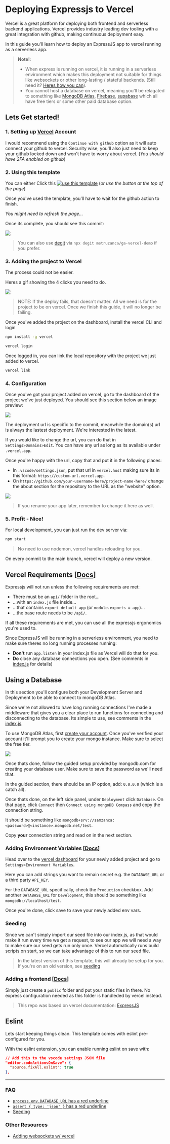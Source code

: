 # Deploying Expressjs to Vercel
Vercel is a great platform for deploying both frontend and serverless backend applications. Vercel provides industry leading dev tooling with a great integration with github, making continuous deployment easy.

In this guide you'll learn how to deploy an ExpressJS app to vercel running as a serverless app.

> **Note!**:
> - When express is running on vercel, it is running in a serverless environment which makes this deployment not suitable for things like websockets or other long-lasting / stateful backends. (Still need it? [Heres how you can][v-realtime]).
> - You cannot host a database on vercel, meaning you'll be relagated to something like [MongoDB Atlas][mongodb-atlas], [Firebase][firebase], [supabase][supabase] which all have free tiers or some other paid database option.

## Lets Get started!

### 1. Setting up [Vercel][v-signup] Account
I would recommend using the `Continue with github` option as it will auto connect your github to vercel. Security wise, you'll also just need to keep your github locked down and won't have to worry about vercel. (_You should have 2FA enabled on github_)

### 2. Using this template
You can either Click this [![use this template][template]][generate] (_or use the button at the top of the page_)

Once you've used the template, you'll have to wait for the github action to finish. 

_You might need to refresh the page..._

Once its complete, you should see this commit:

![](.github/assets/workflow-commit.png)

> You can also use [degit][degit] via `npx degit metruzanca/ga-vercel-demo` if you prefer.

### 3. Adding the project to Vercel
The process could not be easier.

Heres a gif showing the 4 clicks you need to do.

![](.github/assets/add-vercel-project.gif)

> NOTE: If the deploy fails, that doesn't matter. All we need is for the project to be on vercel. Once we finish this guide, it will no longer be failing.

Once you've added the project on the dashboard, install the vercel CLI and login

```bash
npm install -g vercel
```

```bash
vercel login
```

Once logged in, you can link the local repository with the project we just added to vercel.

```bash
vercel link
```


### 4. Configuration
Once you've got your project added on vercel, go to the dashboard of the project we've just deployed. You should see this section below an image preview:

![](.github/assets/urls.png)

The deployment url is specific to the commit, meanwhile the domain(s) url is always the lastest deployment. We're interested in the latest.

If you would like to change the url, you can do that in `Settings>Domains>Edit`. You can have any url as long as its available under `.vercel.app`.

Once you're happy with the url, copy that and put it in the following places:

- In `.vscode/settings.json`, put that url in `vercel.host` making sure its in this format: `https://custom-url.vercel.app`.
- On `https://github.com/your-username-here/project-name-here/` change the about  section for the repository to the URL as the "website" option.

![](.github/assets/about-url.png)

> If you rename your app later, remember to change it here as well.


### 5. Profit - Nice!
For local development, you can just run the dev server via:

```bash
npm start
```

> No need to use nodemon, vercel handles reloading for you.


On every commit to the main branch, vercel will deploy a new version.

## Vercel Requirements [[Docs][v-express]]
Expressjs will not run unless the following requirements are met:
- There must be an `api/` folder in the root...
- ...with an `index.js` file inside...
- ...that contains `export default app` (or `module.exports = app`)...
- ...the base route needs to be `/api/`.

If all these requirements are met, you can use all the expressjs ergonomics you're used to.

Since ExpressJS will be running in a serverless environment, you need to make sure theres no long running processes running:
- **Don't** run `app.listen` in your index.js file as Vercel will do that for you. 
- **Do** close any database connections you open. (See comments in [index.js][db-connection] for details)

## Using a Database
In this section you'll configure both your Development Server and Deployment to be able to connect to mongoDB Atlas.

Since we're not allowed to have long running connections I've made a middleware that gives you a clear place to run functions for connecting and disconnecting to the database. Its simple to use, see comments in the [index.js][cleanup-callback].

To use MongoDB Atlas, first [create your account][atlas-signup]. Once you've verified your account it'll prompt you to create your mongo instance. Make sure to select the free tier.

![](.github/assets/atlas.png)

Once thats done, follow the guided setup provided by mongodb.com for creating your database user. Make sure to save the password as we'll need that.

In the guided section, there should be an IP option, add: `0.0.0.0` (which is a catch all).

Once thats done, on the left side panel, under `Deployment` click `Database`. On that page, click `Connect` then `Connect using mongoDB Compass` and copy the connection string.

It should be something like `mongodb+srv://samzanca:<password>@<instance>.mongodb.net/test`.

Copy **your** connection string and read on in the next section.

### Adding Environment Variables [[Docs][v-env]]
Head over to the [vercel dashboard][v-dash] for your newly added project and go to `Settings>Environment Variables`.

Here you can add strings you want to remain secret e.g. the `DATABASE_URL` or a third party `API_KEY`.

For the `DATABASE_URL` specifically, check the `Production` checkbox. Add another `DATABASE_URL` for `Development`, this should be something like `mongodb://localhost/test`.

Once you're done, click save to save your newly added env vars.

### Seeding
Since we can't simply import our seed file into our index.js, as that would make it run every time we get a request, to see our app we will need a way to make sure our seed gets run only once. Vercel automatically runs build scripts on start, so we can take advantage of this to run our seed file.

> In the latest version of this template, this will already be setup for you. If you're on an old version, see [seeding](./.github/issues/seeding.md)

### Adding a frontend [[Docs][v-frontend]]
Simply just create a `public` folder and put your static files in there. No express configuration needed as this folder is handleded by vercel instead.

> This repo was based on vercel documentation: [ExpressJS][v-express]

## Eslint
Lets start keeping things clean. This template comes with eslint pre-configured for you.

With the eslint extension, you can enable running eslint on save with:
```json
// Add this to the vscode settings JSON file
"editor.codeActionsOnSave": {
  "source.fixAll.eslint": true
},
```

---
### FAQ
- [`process.env.DATABASE_URL` has a red underline](./.github/issues/processEnv.md)
- [`assert { type: 'json' }` has a red underline](./..github/issues/eslintAssert.md)
- [Seeding](./..github/issues/seeding.md)


### Other Resources
- [Adding websockets w/ vercel][v-realtime]

<!-- URLS -->

<!-- Free Database Options -->
[firebase]: https://firebase.google.com/
[supabase]: https://supabase.com/
[mongodb-atlas]: https://www.mongodb.com/atlas/database
[atlas-signup]: https://www.mongodb.com/cloud/atlas/register

<!-- Vercel -->
[v-signup]: https://vercel.com/signup
[v-express]: https://vercel.com/guides/using-express-with-vercel#standalone-express
[v-frontend]: https://vercel.com/guides/using-express-with-vercel#adding-a-public-directory
[v-realtime]: https://vercel.com/guides/publish-and-subscribe-to-realtime-data-on-vercel
[v-dash]: https://vercel.com/dashboard
[v-env]: https://vercel.com/docs/concepts/projects/environment-variables

<!-- Using this repo -->
[template]: https://custom-icon-badges.demolab.com/badge/-Use%20Template-238636?style=for-the-badge&logo=repo-template&logoColor=white
[generate]: https://github.com/metruzanca/ga-vercel-demo/generate
[degit]: https://github.com/Rich-Harris/degit

<!-- Other -->
[cleanup-callback]: https://github.com/metruzanca/ga-vercel-demo/blob/main/api/index.js#L13-L15
[db-connection]: https://github.com/metruzanca/ga-vercel-demo/blob/main/api/index.js#L6-L17
